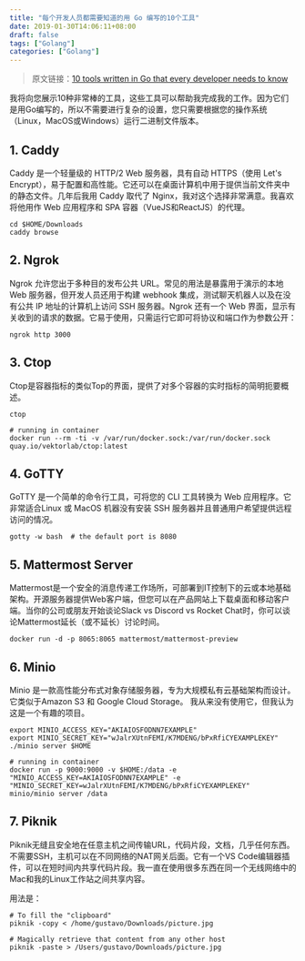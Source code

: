 ```yaml
---
title: "每个开发人员都需要知道的用 Go 编写的10个工具"
date: 2019-01-30T14:06:11+08:00
draft: false
tags: ["Golang"]
categories: ["Golang"]
---
```


> 原文链接：[10 tools written in Go that every developer needs to know](https://gustavohenrique.net/en/2019/01/10-tools-written-in-go-that-every-dev-needs-to-know/)

我将向您展示10种非常棒的工具，这些工具可以帮助我完成我的工作。因为它们是用Go编写的，所以不需要进行复杂的设置，您只需要根据您的操作系统（Linux，MacOS或Windows）运行二进制文件版本。

## 1. Caddy

Caddy 是一个轻量级的 HTTP/2 Web 服务器，具有自动 HTTPS（使用 Let's Encrypt），易于配置和高性能。它还可以在桌面计算机中用于提供当前文件夹中的静态文件。几年后我用 Caddy 取代了 Nginx，我对这个选择非常满意。我喜欢将他用作 Web 应用程序和 SPA 容器（VueJS和ReactJS）的代理。

```
cd $HOME/Downloads
caddy browse
```

## 2. Ngrok

Ngrok 允许您出于多种目的发布公共 URL。常见的用法是暴露用于演示的本地 Web 服务器，但开发人员还用于构建 webhook 集成，测试聊天机器人以及在没有公共 IP 地址的计算机上访问 SSH 服务器。Ngrok 还有一个 Web 界面，显示有关收到的请求的数据。它易于使用，只需运行它即可将协议和端口作为参数公开：

```
ngrok http 3000
```

## 3. Ctop

Ctop是容器指标的类似Top的界面，提供了对多个容器的实时指标的简明扼要概述。

```
ctop

# running in container
docker run --rm -ti -v /var/run/docker.sock:/var/run/docker.sock quay.io/vektorlab/ctop:latest
```

## 4. GoTTY

GoTTY 是一个简单的命令行工具，可将您的 CLI 工具转换为 Web 应用程序。它非常适合Linux 或 MacOS 机器没有安装 SSH 服务器并且普通用户希望提供远程访问的情况。

```
gotty -w bash  # the default port is 8080
```

## 5. Mattermost Server

Mattermost是一个安全的消息传递工作场所，可部署到IT控制下的云或本地基础架构。开源服务器提供Web客户端，但您可以在产品网站上下载桌面和移动客户端。当你的公司或朋友开始谈论Slack vs Discord vs Rocket Chat时，你可以谈论Mattermost延长（或不延长）讨论时间。

```
docker run -d -p 8065:8065 mattermost/mattermost-preview
```

## 6. Minio

Minio 是一款高性能分布式对象存储服务器，专为大规模私有云基础架构而设计。它类似于Amazon S3 和 Google Cloud Storage。
我从来没有使用它，但我认为这是一个有趣的项目。

```
export MINIO_ACCESS_KEY="AKIAIOSFODNN7EXAMPLE"
export MINIO_SECRET_KEY="wJalrXUtnFEMI/K7MDENG/bPxRfiCYEXAMPLEKEY"
./minio server $HOME

# running in container
docker run -p 9000:9000 -v $HOME:/data -e "MINIO_ACCESS_KEY=AKIAIOSFODNN7EXAMPLE" -e "MINIO_SECRET_KEY=wJalrXUtnFEMI/K7MDENG/bPxRfiCYEXAMPLEKEY" minio/minio server /data
```

## 7. Piknik

Piknik无缝且安全地在任意主机之间传输URL，代码片段，文档，几乎任何东西。不需要SSH，主机可以在不同网络的NAT网关后面。它有一个VS Code编辑器插件，可以在短时间内共享代码片段。我一直在使用很多东西在同一个无线网络中的Mac和我的Linux工作站之间共享内容。

用法是：

```
# To fill the "clipboard"
piknik -copy < /home/gustavo/Downloads/picture.jpg

# Magically retrieve that content from any other host
piknik -paste > /Users/gustavo/Downloads/picture.jpg
```
